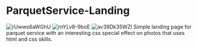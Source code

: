 # ParquetService-Landing
![rUwws6aWGhU](https://user-images.githubusercontent.com/74025264/123183756-e65f7600-d49a-11eb-9954-7a264c93220b.jpg)
![rnYLv8-9boE](https://user-images.githubusercontent.com/74025264/123183760-e8293980-d49a-11eb-8f87-5f7c70470a50.jpg)
![av39Dk35WZI](https://user-images.githubusercontent.com/74025264/123183767-ec555700-d49a-11eb-8a04-0c577a6dc176.jpg)
Simple landing page for parquet service with an interesting css special effect on photos that uses html and сss skills.
